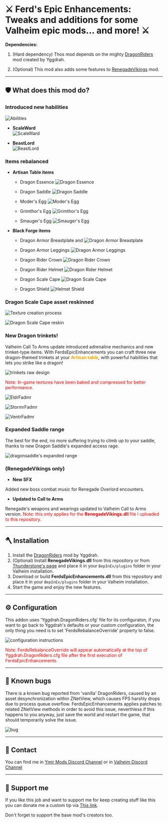 # ⚔️ Ferd's Epic Enhancements: Tweaks and additions for some Valheim epic mods... and more! ⚔️

**Dependencies:** 

1) (Hard dependency) Thos mod depends on the mighty [DragonRiders](https://thunderstore.io/c/valheim/p/Yggdrah/DragonRiders/versions/) mod created by Yggdrah.

2) (Optional) This mod also adds some features to [RenegadeVikings](https://thunderstore.io/c/valheim/p/blacks7ar/RenegadeVikings/) mod.

---

## 🛡️ What does this mod do?

### Introduced new habilities

![Abilities](https://raw.githubusercontent.com/Ferd656/Ferds-EpicEnchancements/refs/heads/master/Media/StatusEffects.png)

- **ScaleWard**  
![ScaleWard](https://raw.githubusercontent.com/Ferd656/Ferds-EpicEnchancements/refs/heads/master/Media/ScaleWard.png)

- **BeastLord**  
![BeastLord](https://raw.githubusercontent.com/Ferd656/Ferds-EpicEnchancements/refs/heads/master/Media/BeastLord.png)


### Items rebalanced

- **Artisan Table items**  
  - Dragon Essence
  ![Dragon Essence](https://raw.githubusercontent.com/Ferd656/Ferds-EpicEnchancements/refs/heads/master/Media/DragonEssence.png)

  - Dragon Saddle
  ![Dragon Saddle](https://raw.githubusercontent.com/Ferd656/Ferds-EpicEnchancements/refs/heads/master/Media/DragonSaddle.png)

  - Moder's Egg
  ![Moder's Egg](https://raw.githubusercontent.com/Ferd656/Ferds-EpicEnchancements/refs/heads/master/Media/IceDragonEgg.png)

  - Grimthor's Egg
  ![Grimthor's Egg](https://raw.githubusercontent.com/Ferd656/Ferds-EpicEnchancements/refs/heads/master/Media/LightningDragonEgg.png)

  - Smauger's Egg
  ![Smauger's Egg](https://raw.githubusercontent.com/Ferd656/Ferds-EpicEnchancements/refs/heads/master/Media/FireDragonEgg.png)

- **Black Forge items**  
  - Dragon Armor Breastplate and 
  ![Dragon Armor Breastplate](https://raw.githubusercontent.com/Ferd656/Ferds-EpicEnchancements/refs/heads/master/Media/DragonArmor.png)

  - Dragon Armor Leggings
    ![Dragon Armor Leggings](https://raw.githubusercontent.com/Ferd656/Ferds-EpicEnchancements/refs/heads/master/Media/DragonLeggings.png)

  - Dragon Rider Crown
    ![Dragon Rider Crown](https://raw.githubusercontent.com/Ferd656/Ferds-EpicEnchancements/refs/heads/master/Media/DragonRiderCrown.png)

  - Dragon Rider Helmet
    ![Dragon Rider Helmet](https://raw.githubusercontent.com/Ferd656/Ferds-EpicEnchancements/refs/heads/master/Media/DragonRiderHelmet.png)

  - Dragon Scale Cape
    ![Dragon Scale Cape](https://raw.githubusercontent.com/Ferd656/Ferds-EpicEnchancements/refs/heads/master/Media/DragonCape.png)

  - Dragon Shield
    ![Helmet Shield](https://raw.githubusercontent.com/Ferd656/Ferds-EpicEnchancements/refs/heads/master/Media/DragonShield.png)


### Dragon Scale Cape asset reskinned

![Texture creation process](https://raw.githubusercontent.com/Ferd656/Ferds-EpicEnchancements/refs/heads/master/Media/DragonCapeReskin2.png)

![Dragon Scale Cape reskin](https://raw.githubusercontent.com/Ferd656/Ferds-EpicEnchancements/refs/heads/master/Media/DragonCapeReskin1.png)


### New Dragon trinkets!

Valheim Call To Arms update introduced adrenaline mechanics and new trinket-type items. With FerdsEpicEnhancements you can craft three new dragon-themed trinkets at your <span style="color:orange">**Artisan table**</span>, with powerful habilities that lets you strike like a dragon! 

![trinkets raw design](https://raw.githubusercontent.com/Ferd656/Ferds-EpicEnchancements/refs/heads/master/Media/NewDragonTrinkets.png)

<span style="color: red;">Note: In-game textures have been baked and compressed for better performance.</span>

![EldrFadmr](https://raw.githubusercontent.com/Ferd656/Ferds-EpicEnchancements/refs/heads/master/Media/EldrFadmr_demo.png)

![StormrFadmr](https://raw.githubusercontent.com/Ferd656/Ferds-EpicEnchancements/refs/heads/master/Media/StormrFadmr_demo.png)

![VentrFadmr](https://raw.githubusercontent.com/Ferd656/Ferds-EpicEnchancements/refs/heads/master/Media/VentrFadmr_demo.png)


### Expanded Saddle range

The best for the end, no more suffering trying to climb up to your saddle, thanks to new Dragon Saddle's expanded access rage.

![dragonsaddle's expanded range](https://raw.githubusercontent.com/Ferd656/Ferds-EpicEnchancements/refs/heads/master/Media/EnhancedSaddle.png)


### (RenegadeVikings only)

- **New SFX**  

Added new boss combat music for Renegade Overlord encounters.

- **Updated to Call to Arms**  

Renegade's weapons and wearings updated to Valheim Call to Arms version. <span style="color: red;">Note: this only applies for the **RenegadeVikings.dll** file I uploaded to this repository.</span>

---

## 🪓 Installation

1. Install the [DragonRiders](https://thunderstore.io/c/valheim/p/Yggdrah/DragonRiders/versions/) mod by Yggdrah.
2. (Optional) Install **RenegadeVikings.dll** from this repository or from [Thunderstone's page](https://thunderstore.io/c/valheim/p/blacks7ar/RenegadeVikings/) and place it in your `BepInEx/plugins` folder in your Valheim installation.
2. Download or build **FerdsEpicEnhancements.dll** from this repository and place it in your `BepInEx/plugins` folder in your Valheim installation.
3. Start the game and enjoy the new features.

---
## ⚙️ Configuration

This addon uses 'Yggdrah.DragonRiders.cfg' file for its configuraton, if you want to go back to Yggdrah's defaults or your custom configuration, the only thing you need is to set 'FerdsRebalanceOverride' property to false.

![configuration instructions](https://raw.githubusercontent.com/Ferd656/Ferds-EpicEnchancements/refs/heads/master/Media/ConfigurationInstructions.png)

<span style="color: red;">Note: FerdsRebalanceOverride will appear automatically at the top of Yggdrah.DragonRiders.cfg file after the first execution of FerdsEpicEnhancements.</span>

---
## 🐛 Known bugs

There is a known bug reported from 'vanilla' DragonRiders, caused by an asset desynchronization within ZNetView, which causes FPS harshly drops due to process queue overflow. FerdsEpicEnhancements applies patches to related ZNetView methods in order to avoid this issue, neverthless if this happens to you anyway, just save the world and restart the game, that should temporarily solve the issue. 

![bug](https://raw.githubusercontent.com/Ferd656/Ferds-EpicEnchancements/refs/heads/master/Media/KnownBugs.png)

---
## 💬 Contact

You can find me in [Ymir Mods Discord Channel](https://discord.gg/dDAy6u6Bwy) or in [Valheim Discord Channel](https://discord.com/invite/valheim)

---
## 🤝 Support me

If you like this job and want to support me for keep creating stuff like this you can donate me a custom tip via [This link](https://www.paypal.com/paypalme/Feoli).


Don't forget to support the base mod's creators too.
